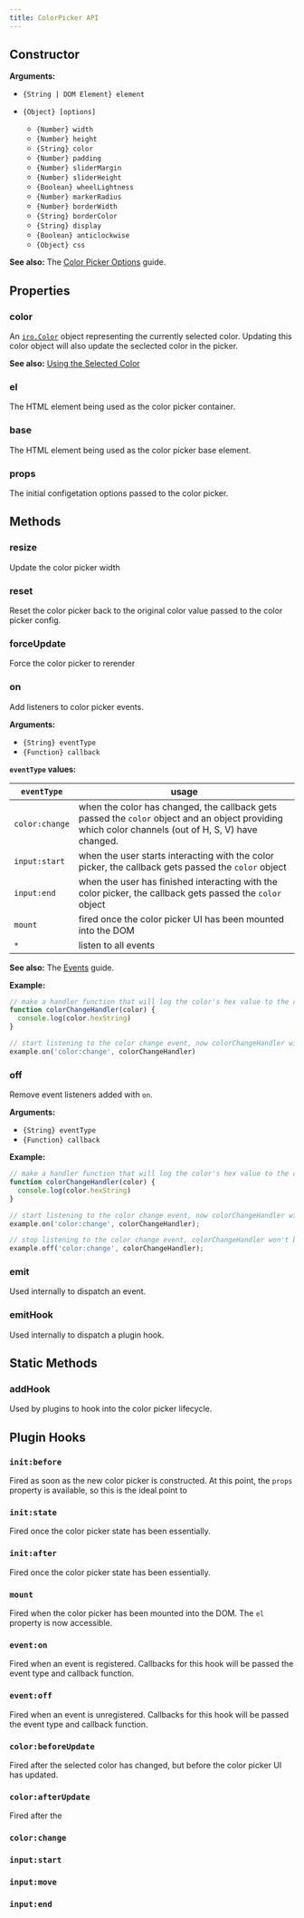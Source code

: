 ```yaml
---
title: ColorPicker API
---
```


## Constructor

**Arguments:**

* `{String | DOM Element} element`

* `{Object} [options]`

  * `{Number} width`
  * `{Number} height`
  * `{String} color`
  * `{Number} padding`
  * `{Number} sliderMargin`
  * `{Number} sliderHeight`
  * `{Boolean} wheelLightness`
  * `{Number} markerRadius`
  * `{Number} borderWidth`
  * `{String} borderColor`
  * `{String} display`
  * `{Boolean} anticlockwise`
  * `{Object} css`

**See also:** The [Color Picker Options](/guide.html#Color-Picker-Options) guide.

## Properties

### color

An [`iro.Color`](/colorPicker_api.html) object representing the currently selected color. Updating this color object will also update the seclected color in the picker.

**See also:** [Using the Selected Color](/guide.html#Using-the-Selected-Color)

### el

The HTML element being used as the color picker container.

### base

The HTML element being used as the color picker base element.

### props

The initial configetation options passed to the color picker.

## Methods

### resize

Update the color picker width

### reset

Reset the color picker back to the original color value passed to the color picker config.

### forceUpdate

Force the color picker to rerender

### on

Add listeners to color picker events.

**Arguments:**

* `{String} eventType`
* `{Function} callback`

**`eventType` values:**

| `eventType`    | usage |
|----------------|-------|
| `color:change` | when the color has changed, the callback gets passed the `color` object and an object providing which color channels (out of H, S, V) have changed. |
| `input:start` | when the user starts interacting with the color picker, the callback gets passed the `color` object |
| `input:end` | when the user has finished interacting with the color picker, the callback gets passed the `color` object |
| `mount` | fired once the color picker UI has been mounted into the DOM |
| `*` | listen to all events |

**See also:** The [Events](/guide.html#Events) guide.

**Example:**

```js
// make a handler function that will log the color's hex value to the console
function colorChangeHandler(color) {
  console.log(color.hexString)
}

// start listening to the color change event, now colorChangeHandler will be called whenever the color changes
example.on('color:change', colorChangeHandler)
```

### off

Remove event listeners added with `on`.

**Arguments:**

* `{String} eventType`
* `{Function} callback`

**Example:**

```js
// make a handler function that will log the color's hex value to the console
function colorChangeHandler(color) {
  console.log(color.hexString)
}

// start listening to the color change event, now colorChangeHandler will be called whenever the color changes
example.on('color:change', colorChangeHandler);

// stop listening to the color change event, colorChangeHandler won't be called ehen the color changes
example.off('color:change', colorChangeHandler);
```

### emit

Used internally to dispatch an event. 

### emitHook

Used internally to dispatch a plugin hook.

## Static Methods

### addHook

Used by plugins to hook into the color picker lifecycle. 

## Plugin Hooks

### `init:before`

Fired as soon as the new color picker is constructed. At this point, the `props` property is available, so this is the ideal point to 

### `init:state`

Fired once the color picker state has been essentially. 

### `init:after`

Fired once the color picker state has been essentially. 

### `mount`

Fired when the color picker has been mounted into the DOM. The `el` property is now accessible. 

### `event:on`

Fired when an event is registered. Callbacks for this hook will be passed the event type and callback function.

### `event:off`

Fired when an event is unregistered. Callbacks for this hook will be passed the event type and callback function.

### `color:beforeUpdate`

Fired after the selected color has changed, but before the color picker UI has updated.

### `color:afterUpdate`

Fired after the 

### `color:change`

### `input:start`

### `input:move`

### `input:end`

### 

